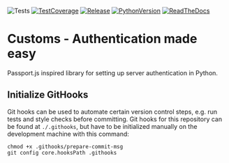 ![Tests](https://img.shields.io/github/workflow/status/gijswobben/customs/Python%20test%20package/master?label=Test%20pipeline&logo=github&logoColor=%23959da5&style=for-the-badge)
[![TestCoverage](https://img.shields.io/codecov/c/github/gijswobben/customs/master?label=Test%20Coverage&logo=Codecov&logoColor=%23959da5&style=for-the-badge)](https://codecov.io/gh/gijswobben/customs)
[![Release](https://img.shields.io/pypi/v/customs?color=%233775A9&label=PyPi%20package%20version&logo=PyPi&logoColor=%23959da5&style=for-the-badge)](https://pypi.org/project/customs/)
[![PythonVersion](https://img.shields.io/pypi/pyversions/customs?color=%233775A9&label=Python%20versions&logo=Python&logoColor=%23959da5&style=for-the-badge)](https://pypi.org/project/customs/)
[![ReadTheDocs](https://img.shields.io/badge/READTHEDOCS-Available-555555?style=for-the-badge&color=brightgreen&logo=Read%20the%20docs&logoColor=%23959da5)](https://customs.readthedocs.io/en/latest/index.html)
# Customs - Authentication made easy
Passport.js inspired library for setting up server authentication in Python.


## Initialize GitHooks
Git hooks can be used to automate certain version control steps, e.g. run tests and style checks before committing. Git hooks for this repository can be found at `./.githooks`, but have to be initialized manually on the development machine with this command:

```
chmod +x .githooks/prepare-commit-msg
git config core.hooksPath .githooks
```
